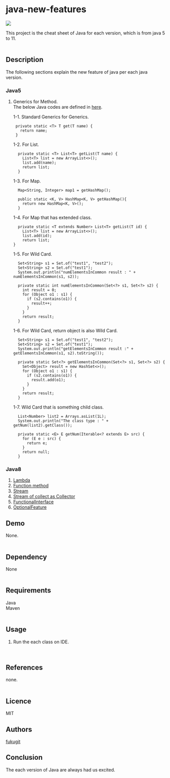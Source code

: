 # java-new-features
![](https://img.shields.io/badge/Initial%20creation-Jan%202019-brightgreen.svg)  

This project is the cheat sheet of Java for each version, which is from java 5 to 11.    
<br/>

## Description
The following sections explain the new feature of java per each java version.  

### Java5
1. Generics for Method.  
    The below Java codes are defined in [here](src/main/java/jp/co/example/java5/GenericsOfMethod.java).  

    1-1. Standard Generics for Generics.  
    ```
     private static <T> T get(T name) {
       return name;
     }
    ```

    1-2. For List.  
    ```
      private static <T> List<T> getList(T name) {
        List<T> list = new ArrayList<>();
        list.add(name);
        return list;
      }
    ```
    1-3. For Map.  
    ```
      Map<String, Integer> map1 = getHashMap();
      
      public static <K, V> HashMap<K, V> getHashMap(){
        return new HashMap<K, V>();
      }
    ```
    1-4. For Map that has extended class.  
    ```
      private static <T extends Number> List<T> getList(T id) {
        List<T> list = new ArrayList<>();
        list.add(id);
        return list;
    }
    ```
    1-5. For Wild Card.  
    ```
      Set<String> s1 = Set.of("test1", "test2");
      Set<String> s2 = Set.of("test1");
      System.out.println("numElementsInCommon result : " + numElementsInCommon(s1, s2));
      
      private static int numElementsInCommon(Set<?> s1, Set<?> s2) {
        int result = 0;
        for (Object o1 : s1) {
          if (s2.contains(o1)) {
            result++;
          }
        }
        return result;
      }
    ```
    1-6. For Wild Card, return object is also Wild Card.  
    ```
      Set<String> s1 = Set.of("test1", "test2");
      Set<String> s2 = Set.of("test1");
      System.out.println("getElementsInCommon result :" + getElementsInCommon(s1, s2).toString());
      
      private static Set<?> getElementsInCommon(Set<?> s1, Set<?> s2) {
        Set<Object> result = new HashSet<>();
        for (Object o1 : s1) {
          if (s2.contains(o1)) {
            result.add(o1);
          }
        }
        return result;
      }
    ```
    1-7. Wild Card that is something child class.    
    ```
      List<Number> list2 = Arrays.asList(1L);
      System.out.println("The class type : " + getNum(list2).getClass());
    
      private static <E> E getNum(Iterable<? extends E> src) {
        for (E e : src) {
          return e;
        }
        return null;
      }
    ```
    
### Java8
1. [Lambda](src/main/java/jp/co/example/java8/LambdaFeature.java)  
2. [Function method](src/main/java/jp/co/example/java8/FunctionFeature.java)  
3. [Stream](src/main/java/jp/co/example/java8/StreamFeature.java)  
4. [Stream of collect as Collector](src/main/java/jp/co/example/java8/CollectorFeature.java)  
5. [FunctionalInterface](src/main/java/jp/co/example/java8/FunctionalInterfaceFeature.java)  
6. [OptionalFeature](src/main/java/jp/co/example/java8/OptionalFeature.java)  
## Demo
None.  
<br/>

## Dependency
None  
<br/>

## Requirements
Java  
Maven  
<br/>

## Usage
1. Run the each class on IDE.  
<br/>

## References
none.  
<br/>

## Licence
MIT
<br/>

## Authors
[fukugit](https://github.com/fukugit)
<br/>

## Conclusion
The each version of Java are always had us excited.  

